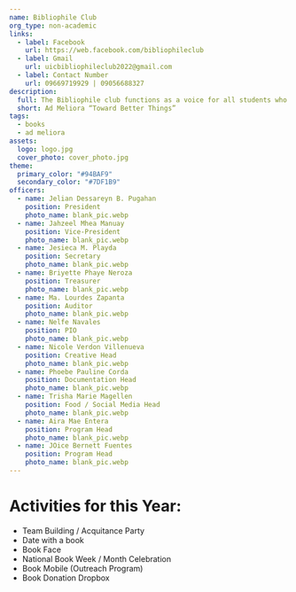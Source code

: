 ```yaml
---
name: Bibliophile Club
org_type: non-academic
links:
  - label: Facebook
    url: https://web.facebook.com/bibliophileclub
  - label: Gmail
    url: uicbibliophileclub2022@gmail.com
  - label: Contact Number
    url: 09669719929 | 09056688327
description:
  full: The Bibliophile club functions as a voice for all students who are interested in information sources. The Bibliophile club promotes the value of printed and non-printed reliable library collections, as well as encourages student readership as the primary source of vast knowledge. The club also provides discussion on the selection of library resources as needed by students, with the proviso that students shall not debate regulations or partisans.
  short: Ad Meliora “Toward Better Things”
tags:
  - books
  - ad meliora
assets:
  logo: logo.jpg
  cover_photo: cover_photo.jpg
theme:
  primary_color: "#94BAF9"
  secondary_color: "#7DF1B9"
officers:
  - name: Jelian Dessareyn B. Pugahan
    position: President
    photo_name: blank_pic.webp
  - name: Jahzeel Mhea Manuay
    position: Vice-President
    photo_name: blank_pic.webp
  - name: Jesieca M. Playda
    position: Secretary
    photo_name: blank_pic.webp
  - name: Briyette Phaye Neroza
    position: Treasurer
    photo_name: blank_pic.webp
  - name: Ma. Lourdes Zapanta
    position: Auditor
    photo_name: blank_pic.webp
  - name: Nelfe Navales
    position: PIO
    photo_name: blank_pic.webp
  - name: Nicole Verdon Villenueva
    position: Creative Head
    photo_name: blank_pic.webp
  - name: Phoebe Pauline Corda
    position: Documentation Head
    photo_name: blank_pic.webp
  - name: Trisha Marie Magellen
    position: Food / Social Media Head
    photo_name: blank_pic.webp
  - name: Aira Mae Entera
    position: Program Head
    photo_name: blank_pic.webp 
  - name: JOice Bernett Fuentes
    position: Program Head
    photo_name: blank_pic.webp
---
```

# Activities for this Year:
- Team Building / Acquitance Party
- Date with a book
- Book Face
- National Book Week / Month Celebration
- Book Mobile (Outreach Program)
- Book Donation Dropbox